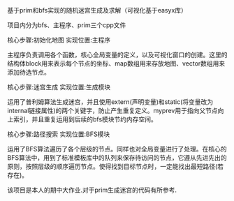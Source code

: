 基于prim和bfs实现的随机迷宫生成及求解（可视化基于easyx库）

项目内分为bfs、主程序、prim三个cpp文件

核心步骤:初始化地图
实现位置:主程序

主程序负责调用各个函数，核心全局变量的定义，以及可视化窗口的创建。这里的结构体block用来表示每个节点的坐标、map数组用来存放地图、vector数组用来添加待选节点。

核心步骤:迷宫生成
实现位置:生成模块

运用了普利姆算法生成迷宫，并且使用extern(声明变量)和static(将变量改为internal链接属性)的两个关键字，防止产生重复定义。myprev用于指向父节点向上索引，并且重复运用到后续的bfs模块节约内存空间。

核心步骤:路径搜索
实现位置:BFS模块

运用了BFS算法遍历了各个层级的节点。同样也对全局变量进行了处理。在核心的BFS算法中，用到了标准模板库中的队列来保存待访问的节点，它遵从先进先出的原则，按照层级的顺序遍历节点。使得找到目标节点时，一定能找出最短路径(若存在)。


该项目是本人的期中大作业.对于prim生成迷宫的代码有所参考.
